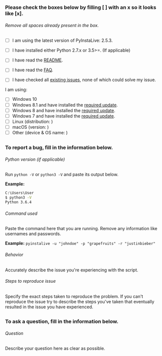 ### Please check the boxes below by filling [ ] with an x so it looks like [x].
###### Remove all spaces already present in the box.

- [ ] I am using the latest version of PyInstaLive: 2.5.3.
- [ ] I have installed either Python 2.7.x or 3.5>=. (If applicable)
- [ ] I have read the [README](https://github.com/notcammy/pyinstalive/blob/master/README.md).
- [ ] I have read the [FAQ](https://github.com/notcammy/pyinstalive/blob/master/FAQ.md).
- [ ] I have checked all [existing issues](https://github.com/notcammy/PyInstaLive/issues?q=is%3Aissue), none of which could solve my issue.


I am using:
- [ ] Windows 10
- [ ] Windows 8.1 and have installed the [required update](https://support.microsoft.com/en-gb/help/2999226/update-for-universal-c-runtime-in-windows).
- [ ] Windows 8 and have installed the [required update](https://support.microsoft.com/en-gb/help/2999226/update-for-universal-c-runtime-in-windows).
- [ ] Windows 7  and have installed the [required update](https://support.microsoft.com/en-gb/help/2999226/update-for-universal-c-runtime-in-windows).
- [ ] Linux (distribution: )
- [ ] macOS (version: )
- [ ] Other (device & OS name: )

##
##

### To report a bug, fill in the information below.

###### Python version (if applicable) 
Run ```python -V``` or ```python3 -V``` and paste its output below.

**Example:**
```bash
C:\Users\User
$ python3 -V
Python 3.6.4
```

###### Command used
Paste the command here that you are running. Remove any information like usernames and passwords.

**Example:** ```pyinstalive -u "johndoe" -p "grapefruits" -r "justinbieber"```

###### Behavior
Accurately describe the issue you're experiencing with the script.

###### Steps to reproduce issue
Specify the exact steps taken to reproduce the problem. If you can't reproduce the issue try to describe the steps you've taken that eventually resulted in the issue you have experienced.

##
##

### To ask a question, fill in the information below.

###### Question
Describe your question here as clear as possible.
